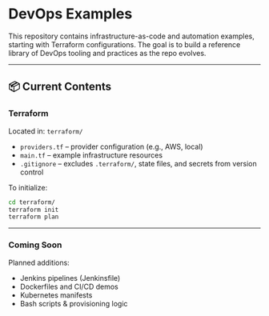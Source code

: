 # DevOps Examples

This repository contains infrastructure-as-code and automation examples, starting with Terraform configurations. The goal is to build a reference library of DevOps tooling and practices as the repo evolves.

---

## 📦 Current Contents

### Terraform
Located in: `terraform/`

- `providers.tf` – provider configuration (e.g., AWS, local)
- `main.tf` – example infrastructure resources
- `.gitignore` – excludes `.terraform/`, state files, and secrets from version control

To initialize:
```bash
cd terraform/
terraform init
terraform plan
```
---

### Coming Soon

Planned additions:
- Jenkins pipelines (Jenkinsfile)
- Dockerfiles and CI/CD demos
- Kubernetes manifests
- Bash scripts & provisioning logic
